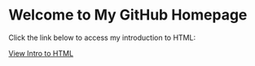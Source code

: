 <!DOCTYPE html>

</head>
<body>
    <h1>Welcome to My GitHub Homepage</h1>
    <p>Click the link below to access my introduction to HTML:</p>
    <a href="index.html">View Intro to HTML</a>
</body>
</html>

